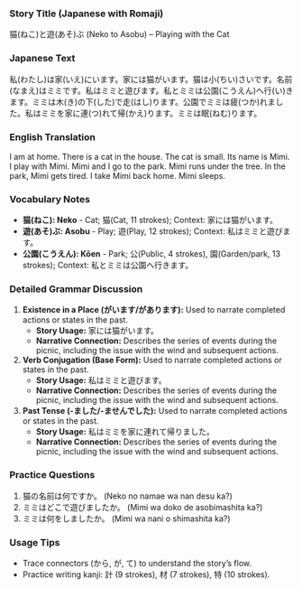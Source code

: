 ### Story Title (Japanese with Romaji)
猫(ねこ)と遊(あそ)ぶ (Neko to Asobu) – Playing with the Cat

### Japanese Text
私(わたし)は家(いえ)にいます。家には猫がいます。猫は小(ちい)さいです。名前(なまえ)はミミです。私はミミと遊びます。私とミミは公園(こうえん)へ行(い)きます。ミミは木(き)の下(した)で走(はし)ります。公園でミミは疲(つか)れました。私はミミを家に連(つ)れて帰(かえ)ります。ミミは眠(ねむ)ります。

### English Translation
I am at home. There is a cat in the house. The cat is small. Its name is Mimi. I play with Mimi. Mimi and I go to the park. Mimi runs under the tree. In the park, Mimi gets tired. I take Mimi back home. Mimi sleeps.

### Vocabulary Notes
- **猫(ねこ): Neko** - Cat; 猫(Cat, 11 strokes); Context: 家には猫がいます。
- **遊(あそ)ぶ: Asobu** - Play; 遊(Play, 12 strokes); Context: 私はミミと遊びます。
- **公園(こうえん): Kōen** - Park; 公(Public, 4 strokes), 園(Garden/park, 13 strokes); Context: 私とミミは公園へ行きます。

### Detailed Grammar Discussion
1.  **Existence in a Place (がいます/があります):** Used to narrate completed actions or states in the past.
    -   **Story Usage:** 家には猫がいます。
    -   **Narrative Connection:** Describes the series of events during the picnic, including the issue with the wind and subsequent actions.
2.  **Verb Conjugation (Base Form):** Used to narrate completed actions or states in the past.
    -   **Story Usage:** 私はミミと遊びます。
    -   **Narrative Connection:** Describes the series of events during the picnic, including the issue with the wind and subsequent actions.
3.  **Past Tense (-ました/-ませんでした):** Used to narrate completed actions or states in the past.
    -   **Story Usage:** 私はミミを家に連れて帰りました。
    -   **Narrative Connection:** Describes the series of events during the picnic, including the issue with the wind and subsequent actions.

### Practice Questions
1. 猫の名前は何ですか。 (Neko no namae wa nan desu ka?)
2. ミミはどこで遊びましたか。 (Mimi wa doko de asobimashita ka?)
3. ミミは何をしましたか。 (Mimi wa nani o shimashita ka?)

### Usage Tips
- Trace connectors (から, が, て) to understand the story’s flow.  
- Practice writing kanji: 計 (9 strokes), 材 (7 strokes), 特 (10 strokes).